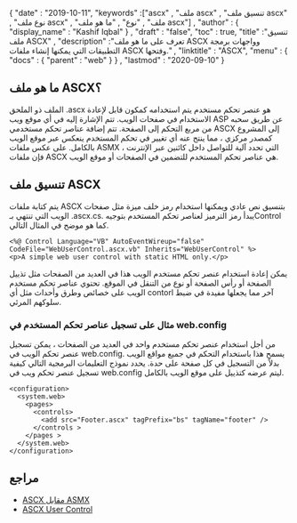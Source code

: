 {
  "date" : "2019-10-11",
  "keywords" :["ascx" , "ملف ascx" , "تنسيق ملف ascx" , "نوع ملف ascx" , "ملف" , "نوع" , "ما هو ملف ascx"] ,
  "author" : {
    "display_name" : "Kashif Iqbal"
} ,
  "draft" : "false",
  "toc" : true,
  "title" :"تنسيق ملف ASCX" ,
  "description" :"تعرف على ما هو ملف ASCX وواجهات برمجة التطبيقات التي يمكنها إنشاء ملفات ASCX وفتحها." ,
  "linktitle" : "ASCX",
  "menu" : {
    "docs" : {
      "parent" : "web"
}
} ,
  "lastmod" : "2020-09-10"
}

## ما هو ملف ASCX؟

الملف ذو الملحق .ascx هو عنصر تحكم مستخدم يتم استخدامه كمكون قابل لإعادة الاستخدام في صفحات الويب. تتم الإشارة إليه في أي موقع ويب ASP عن طريق سحبه من مربع التحكم إلى الصفحة. تتم إضافة عناصر تحكم مستخدمي ASCX إلى المشروع كمصدر مركزي ، مما ينتج عنه أي تغيير في تحكم المستخدم ينعكس عبر موقع الويب بالكامل. على عكس ملفات ASMX التي تحدد آلية للتواصل داخل كائنين عبر الإنترنت ، فإن ملفات ASCX هي عناصر تحكم المستخدم للتضمين في الصفحات أو موقع الويب.

## تنسيق ملف ASCX

يتم كتابة ملفات ASCX بتنسيق نص عادي ويمكنها استخدام رمز خلف ميزة مثل صفحات الويب التي تنتهي بـ .ascx.cs. يبدأ رمز الترميز لعناصر تحكم المستخدم بتوجيهControl كما هو موضح في المثال التالي.

```
<%@ Control Language="VB" AutoEventWireup="false" CodeFile="WebUserControl.ascx.vb" Inherits="WebUserControl" %>
<p>A simple web user control with static HTML only.</p>
```

يمكن إعادة استخدام عنصر تحكم مستخدم الويب هذا في العديد من الصفحات مثل تذييل الصفحة أو رأس الصفحة أو نوع من التنقل في الموقع. تحتوي عناصر تحكم مستخدم الويب على خصائص وطرق وأحداث مثل أي contorl آخر مما يجعلها مفيدة في ضبط سلوكهم المرئي.

### مثال على تسجيل عناصر تحكم المستخدم في web.config

من أجل استخدام عنصر تحكم مستخدم واحد في العديد من الصفحات ، يمكن تسجيل عنصر تحكم الويب في web.config. يسمح هذا باستخدام التحكم في جميع مواقع الويب بدلاً من التسجيل في كل صفحة على حدة. يحدد نموذج التعليمات البرمجية التالي كيفية تسجيل عنصر تحكم ويب في web.config ليتم عرضه كتذييل على موقع الويب بالكامل.

```
<configuration>
  <system.web>
    <pages>
      <controls>
        <add src="Footer.ascx" tagPrefix="bs" tagName="footer" />
      </controls >
    </pages >
  </system.web>
</configuration>
```
## مراجع

* [ASCX مقابل ASMX](https://social.msdn.microsoft.com/Forums/en-US/a27d4c2f-b972-439e-a7fe-f4b7e3637700/how-to-work-with-ascx-files?forum=aspwebforms)
* [ASCX User Control](https://beansoftware.com/ASP.NET-Tutorials/User-Control.aspx)

